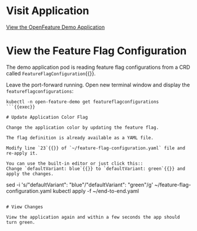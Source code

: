 # Visit Application

[View the OpenFeature Demo Application]({{TRAFFIC_HOST1_30000}})

# View the Feature Flag Configuration

The demo application pod is reading feature flag configurations from a CRD called `FeatureFlagConfiguration`{{}}.

Leave the port-forward running. Open new terminal window and display the `featureflagconfigurations`:

```
kubectl -n open-feature-demo get featureflagconfigurations
```{{exec}}

# Update Application Color Flag

Change the application color by updating the feature flag.

The flag definition is already available as a YAML file.

Modify line `23`{{}} of `~/feature-flag-configuration.yaml` file and re-apply it.

You can use the built-in editor or just click this::
Change `defaultVariant: blue`{{}} to `defaultVariant: green`{{}} and apply the changes.

```
sed -i 's/"defaultVariant": "blue"/"defaultVariant": "green"/g' ~/feature-flag-configuration.yaml
kubectl apply -f ~/end-to-end.yaml
```{{exec}}

# View Changes

View the application again and within a few seconds the app should turn green.